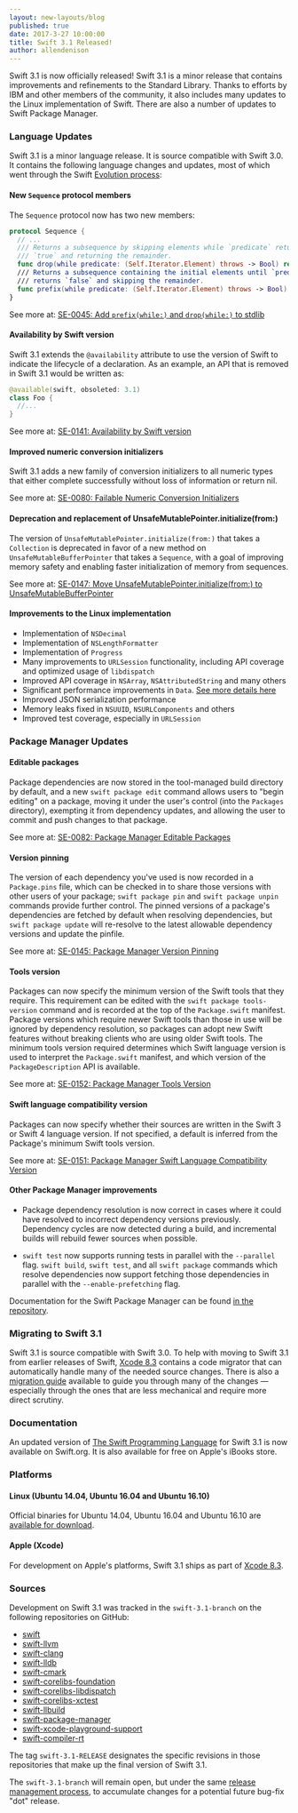 ```yaml
---
layout: new-layouts/blog
published: true
date: 2017-3-27 10:00:00
title: Swift 3.1 Released!
author: allendenison
---
```


Swift 3.1 is now officially released!  Swift 3.1 is a minor release that contains improvements and refinements to the Standard Library. Thanks to efforts by IBM and other members of the community, it also includes many updates to the Linux implementation of Swift.  There are also a number of updates to Swift Package Manager.

### Language Updates
Swift 3.1 is a minor language release.  It is source compatible with Swift 3.0.  It contains the following language changes and updates, most of which went through the Swift [Evolution process](/contributing/#participating-in-the-swift-evolution-process):

#### New `Sequence` protocol members

The `Sequence` protocol now has two new members:

~~~swift
protocol Sequence {
  // ...
  /// Returns a subsequence by skipping elements while `predicate` returns
  /// `true` and returning the remainder.
  func drop(while predicate: (Self.Iterator.Element) throws -> Bool) rethrows -> Self.SubSequence
  /// Returns a subsequence containing the initial elements until `predicate`
  /// returns `false` and skipping the remainder.
  func prefix(while predicate: (Self.Iterator.Element) throws -> Bool) rethrows -> Self.SubSequence
}
~~~

See more at: [SE-0045: Add `prefix(while:)` and `drop(while:)` to stdlib](https://github.com/swiftlang/swift-evolution/blob/master/proposals/0045-scan-takewhile-dropwhile.md)

#### Availability by Swift version
Swift 3.1 extends the `@availability` attribute to use the version of Swift to indicate the lifecycle of a declaration.  As an example, an API that is removed in Swift 3.1 would be written as:

~~~swift
@available(swift, obsoleted: 3.1)
class Foo {
  //...
}
~~~

See more at: [SE-0141: Availability by Swift version](https://github.com/swiftlang/swift-evolution/blob/master/proposals/0141-available-by-swift-version.md)

#### Improved numeric conversion initializers
 Swift 3.1 adds a new family of conversion initializers to all numeric types that either complete successfully without loss of information or return nil.

See more at: [SE-0080: Failable Numeric Conversion Initializers](https://github.com/swiftlang/swift-evolution/blob/master/proposals/0080-failable-numeric-initializers.md)

#### Deprecation and replacement of UnsafeMutablePointer.initialize(from:)
The version of `UnsafeMutablePointer.initialize(from:)` that takes a `Collection` is deprecated in favor of a new method on `UnsafeMutableBufferPointer` that takes a `Sequence`, with a goal of improving memory safety and enabling faster initialization of memory from sequences.

See more at: [SE-0147: Move UnsafeMutablePointer.initialize(from:) to UnsafeMutableBufferPointer](https://github.com/swiftlang/swift-evolution/blob/master/proposals/0147-move-unsafe-initialize-from.md)

#### Improvements to the Linux implementation

* Implementation of `NSDecimal`
* Implementation of `NSLengthFormatter`
* Implementation of `Progress`
* Many improvements to `URLSession` functionality, including API coverage and optimized usage of `libdispatch`
* Improved API coverage in `NSArray`, `NSAttributedString` and many others
* Significant performance improvements in `Data`. [See more details here](https://github.com/swiftlang/swift-corelibs-foundation/blob/master/Docs/Performance%20Refinement%20of%20Data.md)
* Improved JSON serialization performance
* Memory leaks fixed in `NSUUID`, `NSURLComponents` and others
* Improved test coverage, especially in `URLSession`

### Package Manager Updates

#### Editable packages

Package dependencies are now stored in the tool-managed build directory by default, and a new `swift package edit` command allows users to "begin editing" on a package, moving it under the user's control (into the `Packages` directory), exempting it from dependency updates, and allowing the user to commit and push changes to that package.

See more at: [SE-0082: Package Manager Editable Packages](https://github.com/swiftlang/swift-evolution/blob/master/proposals/0082-swiftpm-package-edit.md)

#### Version pinning

The version of each dependency you've used is now recorded in a `Package.pins` file, which can be checked in to share those versions with other users of your package; `swift package pin` and `swift package unpin` commands provide further control. The pinned versions of a package's dependencies are fetched by default when resolving dependencies, but `swift package update` will re-resolve to the latest allowable dependency versions and update the pinfile.

See more at: [SE-0145: Package Manager Version Pinning](https://github.com/swiftlang/swift-evolution/blob/master/proposals/0145-package-manager-version-pinning.md)

#### Tools version

Packages can now specify the minimum version of the Swift tools that they require. This requirement can be edited with the `swift package tools-version` command and is recorded at the top of the `Package.swift` manifest. Package versions which require newer Swift tools than those in use will be ignored by dependency resolution, so packages can adopt new Swift features without breaking clients who are using older Swift tools. The minimum tools version required determines which Swift language version is used to interpret the `Package.swift` manifest, and which version of the `PackageDescription` API is available.

See more at: [SE-0152: Package Manager Tools Version](https://github.com/swiftlang/swift-evolution/blob/master/proposals/0152-package-manager-tools-version.md)

#### Swift language compatibility version

Packages can now specify whether their sources are written in the Swift 3 or Swift 4 language version. If not specified, a default is inferred from the Package's minimum Swift tools version.

See more at: [SE-0151: Package Manager Swift Language Compatibility Version](https://github.com/swiftlang/swift-evolution/blob/master/proposals/0151-package-manager-swift-language-compatibility-version.md)

#### Other Package Manager improvements

* Package dependency resolution is now correct in cases where it could have resolved to incorrect dependency versions previously. Dependency cycles are now detected during a build, and incremental builds will rebuild fewer sources when possible.

* `swift test` now supports running tests in parallel with the `--parallel` flag. `swift build`, `swift test`, and all `swift package` commands which resolve dependencies now support fetching those dependencies in parallel with the `--enable-prefetching` flag.

Documentation for the Swift Package Manager can be found [in the repository](https://github.com/swiftlang/swift-package-manager/tree/swift-3.1-branch/Documentation).


### Migrating to Swift 3.1
Swift 3.1 is source compatible with Swift 3.0.  To help with moving to Swift 3.1 from earlier releases of Swift, [Xcode 8.3] contains a code migrator that can automatically handle many of the needed source changes.  There is also a [migration guide](/migration-guide/) available to guide you through many of the changes — especially through the ones that are less mechanical and require more direct scrutiny.

### Documentation
An updated version of [The Swift Programming Language](/documentation/tspl) for Swift 3.1 is now available on Swift.org.  It is also available for free on Apple's iBooks store.

### Platforms

#### Linux (Ubuntu 14.04, Ubuntu 16.04 and Ubuntu 16.10)

Official binaries for Ubuntu 14.04, Ubuntu 16.04 and Ubuntu 16.10 are [available for download](/download/).

#### Apple (Xcode)
For development on Apple's platforms, Swift 3.1 ships as part of [Xcode 8.3].

### Sources
Development on Swift 3.1 was tracked in the `swift-3.1-branch` on the following repositories on GitHub:

* [swift](https://github.com/apple/swift)
* [swift-llvm](https://github.com/apple/swift-llvm)
* [swift-clang](https://github.com/apple/swift-clang)
* [swift-lldb](https://github.com/apple/swift-lldb)
* [swift-cmark](https://github.com/swiftlang/swift-cmark)
* [swift-corelibs-foundation](https://github.com/swiftlang/swift-corelibs-foundation)
* [swift-corelibs-libdispatch](https://github.com/apple/swift-corelibs-libdispatch)
* [swift-corelibs-xctest](https://github.com/swiftlang/swift-corelibs-xctest)
* [swift-llbuild](https://github.com/swiftlang/swift-llbuild)
* [swift-package-manager](https://github.com/swiftlang/swift-package-manager)
* [swift-xcode-playground-support](https://github.com/apple/swift-xcode-playground-support)
* [swift-compiler-rt](https://github.com/apple/swift-compiler-rt)

The tag `swift-3.1-RELEASE` designates the specific revisions in those repositories that make up the final version of Swift 3.1.

The `swift-3.1-branch` will remain open, but under the same [release management process](/blog/swift-3-0-release-process/), to accumulate changes for a potential future bug-fix "dot" release.

[Swift Package Manager]: /documentation/package-manager
[Xcode 8.3]: https://itunes.apple.com/app/xcode/id497799835
